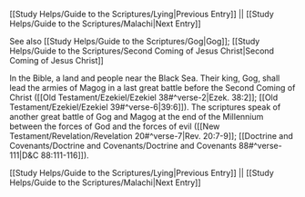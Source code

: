 [[Study Helps/Guide to the Scriptures/Lying|Previous Entry]]  ||  [[Study Helps/Guide to the Scriptures/Malachi|Next Entry]]

 See also [[Study Helps/Guide to the Scriptures/Gog|Gog]]; [[Study Helps/Guide to the Scriptures/Second Coming of Jesus Christ|Second Coming of Jesus Christ]]

 In the Bible, a land and people near the Black Sea. Their king, Gog, shall lead the armies of Magog in a last great battle before the Second Coming of Christ ([[Old Testament/Ezekiel/Ezekiel 38#^verse-2|Ezek. 38:2]]; [[Old Testament/Ezekiel/Ezekiel 39#^verse-6|39:6]]). The scriptures speak of another great battle of Gog and Magog at the end of the Millennium between the forces of God and the forces of evil ([[New Testament/Revelation/Revelation 20#^verse-7|Rev. 20:7-9]]; [[Doctrine and Covenants/Doctrine and Covenants/Doctrine and Covenants 88#^verse-111|D&C 88:111-116]]).

[[Study Helps/Guide to the Scriptures/Lying|Previous Entry]]  ||  [[Study Helps/Guide to the Scriptures/Malachi|Next Entry]]